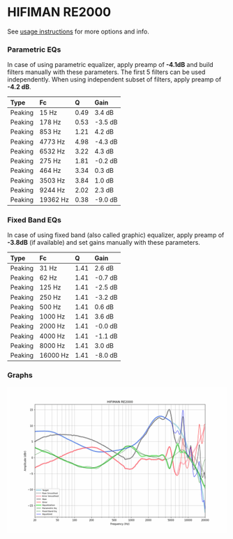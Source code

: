# HIFIMAN RE2000
See [usage instructions](https://github.com/jaakkopasanen/AutoEq#usage) for more options and info.

### Parametric EQs
In case of using parametric equalizer, apply preamp of **-4.1dB** and build filters manually
with these parameters. The first 5 filters can be used independently.
When using independent subset of filters, apply preamp of **-4.2 dB**.

| Type    | Fc       |    Q | Gain    |
|:--------|:---------|:-----|:--------|
| Peaking | 15 Hz    | 0.49 | 3.4 dB  |
| Peaking | 178 Hz   | 0.53 | -3.5 dB |
| Peaking | 853 Hz   | 1.21 | 4.2 dB  |
| Peaking | 4773 Hz  | 4.98 | -4.3 dB |
| Peaking | 6532 Hz  | 3.22 | 4.3 dB  |
| Peaking | 275 Hz   | 1.81 | -0.2 dB |
| Peaking | 464 Hz   | 3.34 | 0.3 dB  |
| Peaking | 3503 Hz  | 3.84 | 1.0 dB  |
| Peaking | 9244 Hz  | 2.02 | 2.3 dB  |
| Peaking | 19362 Hz | 0.38 | -9.0 dB |

### Fixed Band EQs
In case of using fixed band (also called graphic) equalizer, apply preamp of **-3.8dB**
(if available) and set gains manually with these parameters.

| Type    | Fc       |    Q | Gain    |
|:--------|:---------|:-----|:--------|
| Peaking | 31 Hz    | 1.41 | 2.6 dB  |
| Peaking | 62 Hz    | 1.41 | -0.7 dB |
| Peaking | 125 Hz   | 1.41 | -2.5 dB |
| Peaking | 250 Hz   | 1.41 | -3.2 dB |
| Peaking | 500 Hz   | 1.41 | 0.6 dB  |
| Peaking | 1000 Hz  | 1.41 | 3.6 dB  |
| Peaking | 2000 Hz  | 1.41 | -0.0 dB |
| Peaking | 4000 Hz  | 1.41 | -1.1 dB |
| Peaking | 8000 Hz  | 1.41 | 3.0 dB  |
| Peaking | 16000 Hz | 1.41 | -8.0 dB |

### Graphs
![](./HIFIMAN%20RE2000.png)